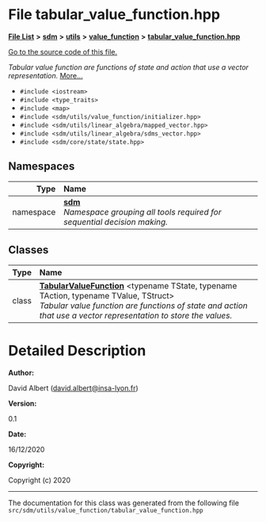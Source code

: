 
<NavBar active_item_id="2"/>

# File tabular\_value\_function.hpp


[**File List**](files.md) **>** [**sdm**](dir_ae1b8d8c3d2627954ba53c22978558f0.md) **>** [**utils**](dir_d5f9b32a4b7e3085fe36bb5e85e812de.md) **>** [**value\_function**](dir_9190e49f25bb1396e1fb4a6f0beec9b4.md) **>** [**tabular\_value\_function.hpp**](tabular__value__function_8hpp.md)

[Go to the source code of this file.](tabular__value__function_8hpp_source.md)

_Tabular value function are functions of state and action that use a vector representation._ [More...](#detailed-description)

* `#include <iostream>`
* `#include <type_traits>`
* `#include <map>`
* `#include <sdm/utils/value_function/initializer.hpp>`
* `#include <sdm/utils/linear_algebra/mapped_vector.hpp>`
* `#include <sdm/utils/linear_algebra/sdms_vector.hpp>`
* `#include <sdm/core/state/state.hpp>`









## Namespaces

| Type | Name |
| ---: | :--- |
| namespace | [**sdm**](namespacesdm.md) <br>_Namespace grouping all tools required for sequential decision making._  |

## Classes

| Type | Name |
| ---: | :--- |
| class | [**TabularValueFunction**](classsdm_1_1TabularValueFunction.md) &lt;typename TState, typename TAction, typename TValue, TStruct&gt;<br>_Tabular value function are functions of state and action that use a vector representation to store the values._  |













# Detailed Description




**Author:**

David Albert ([david.albert@insa-lyon.fr](mailto:david.albert@insa-lyon.fr)) 




**Version:**

0.1 




**Date:**

16/12/2020




**Copyright:**

Copyright (c) 2020 




    

------------------------------
The documentation for this class was generated from the following file `src/sdm/utils/value_function/tabular_value_function.hpp`